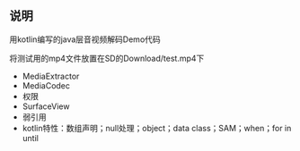 ## 说明
用kotlin编写的java层音视频解码Demo代码

将测试用的mp4文件放置在SD的Download/test.mp4下

- MediaExtractor
- MediaCodec
- 权限
- SurfaceView
- 弱引用
- kotlin特性：数组声明；null处理；object；data class；SAM；when；for in until